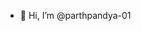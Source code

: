 - 👋 Hi, I’m @parthpandya-01

<!---
parthpandya-01/parthpandya-01 is a ✨ special ✨ repository because its `README.md` (this file) appears on your GitHub profile.
You can click the Preview link to take a look at your changes.
--->
